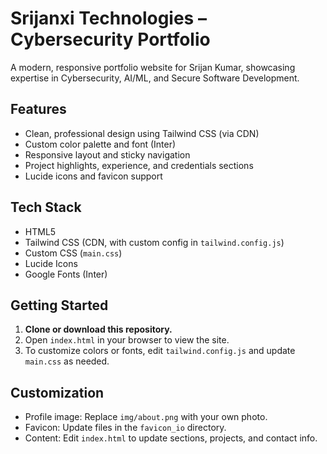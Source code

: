 # Srijanxi Technologies – Cybersecurity Portfolio

A modern, responsive portfolio website for Srijan Kumar, showcasing expertise in Cybersecurity, AI/ML, and Secure Software Development.

## Features
- Clean, professional design using Tailwind CSS (via CDN)
- Custom color palette and font (Inter)
- Responsive layout and sticky navigation
- Project highlights, experience, and credentials sections
- Lucide icons and favicon support

## Tech Stack
- HTML5
- Tailwind CSS (CDN, with custom config in `tailwind.config.js`)
- Custom CSS (`main.css`)
- Lucide Icons
- Google Fonts (Inter)

## Getting Started
1. **Clone or download this repository.**
2. Open `index.html` in your browser to view the site.
3. To customize colors or fonts, edit `tailwind.config.js` and update `main.css` as needed.

## Customization
- Profile image: Replace `img/about.png` with your own photo.
- Favicon: Update files in the `favicon_io` directory.
- Content: Edit `index.html` to update sections, projects, and contact info.


